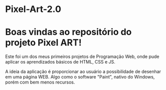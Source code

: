 # Pixel-Art-2.0
# Boas vindas ao repositório do projeto Pixel ART!

Este foi um dos meus primeiros projetos de Programação Web, onde pude aplicar os aprendizados básicos de HTML, CSS e JS.

A ideia da aplicação é proporcionar ao usuário a possibilidade de desenhar em uma página WEB. Algo como o software "Paint", nativo do Windows, porém com bem menos recursos.

